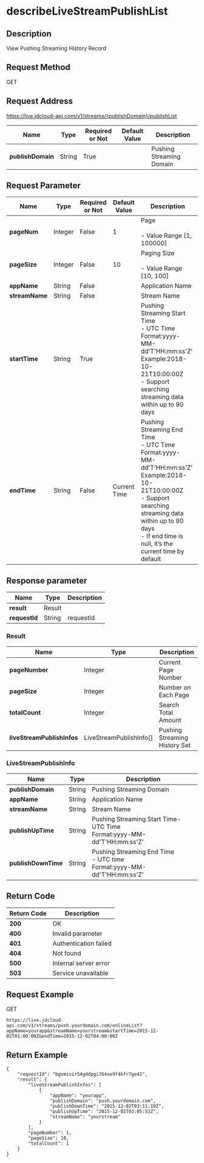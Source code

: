 # describeLiveStreamPublishList


## Description
View Pushing Streaming History Record

## Request Method
GET

## Request Address
https://live.jdcloud-api.com/v1/streams/{publishDomain}/publishList

|Name|Type|Required or Not|Default Value|Description|
|---|---|---|---|---|
|**publishDomain**|String|True| |Pushing Streaming Domain|

## Request Parameter
|Name|Type|Required or Not|Default Value|Description|
|---|---|---|---|---|
|**pageNum**|Integer|False|1|Page<br><br>- Value Range [1, 100000]<br>|
|**pageSize**|Integer|False|10|Paging Size<br><br>- Value Range [10, 100]<br>|
|**appName**|String|False| |Application Name|
|**streamName**|String|False| |Stream Name|
|**startTime**|String|True| |Pushing Streaming Start Time<br>- UTC Time<br>  Format:yyyy-MM-dd'T'HH:mm:ss'Z'<br>  Example:2018-10-21T10:00:00Z<br>- Support searching streaming data within up to 90 days<br>|
|**endTime**|String|False|Current Time|Pushing Streaming End Time<br>- UTC Time<br>  Format:yyyy-MM-dd'T'HH:mm:ss'Z'<br>  Example:2018-10-21T10:00:00Z<br>- Support searching streaming data within up to 90 days<br>- If end time is null, it’s the current time by default<br>|


## Response parameter
|Name|Type|Description|
|---|---|---|
|**result**|Result| |
|**requestId**|String|requestId|

### Result
|Name|Type|Description|
|---|---|---|
|**pageNumber**|Integer|Current Page Number|
|**pageSize**|Integer|Number on Each Page|
|**totalCount**|Integer|Search Total Amount|
|**liveStreamPublishInfos**|LiveStreamPublishInfo[]|Pushing Streaming History Set|
### LiveStreamPublishInfo
|Name|Type|Description|
|---|---|---|
|**publishDomain**|String|Pushing Streaming Domain|
|**appName**|String|Application Name|
|**streamName**|String|Stream Name|
|**publishUpTime**|String|Pushing Streaming Start Time- UTC Time<br>  Format:yyyy-MM-dd'T'HH:mm:ss'Z'<br>|
|**publishDownTime**|String|Pushing Streaming End Time<br>- UTC time<br>  Format:yyyy-MM-dd'T'HH:mm:ss'Z'<br>|

## Return Code
|Return Code|Description|
|---|---|
|**200**|OK|
|**400**|Invalid parameter|
|**401**|Authentication failed|
|**404**|Not found|
|**500**|Internal server error|
|**503**|Service unavailable|

## Request Example
GET
```
https://live.jdcloud-api.com/v1/streams/push.yourdomain.com/onlineList?appName=yourapp&streamName=yourstream&startTime=2015-12-02T01:00:00Z&endTime=2015-12-02T04:00:00Z
```

## Return Example
```
{
    "requestId": "bgvmivir54gddpgi764se9f4kfr7ge41", 
    "result": {
        "liveStreamPublishInfos": [
            {
                "appName": "yourapp", 
                "publishDomain": "push.yourdomain.com", 
                "publishDownTime": "2015-12-02T03:11:19Z", 
                "publishUpTime": "2015-12-02T03:05:53Z", 
                "streamName": "yourstream"
            }
        ], 
        "pageNumber": 1, 
        "pageSize": 10, 
        "totalCount": 1
    }
}
```
